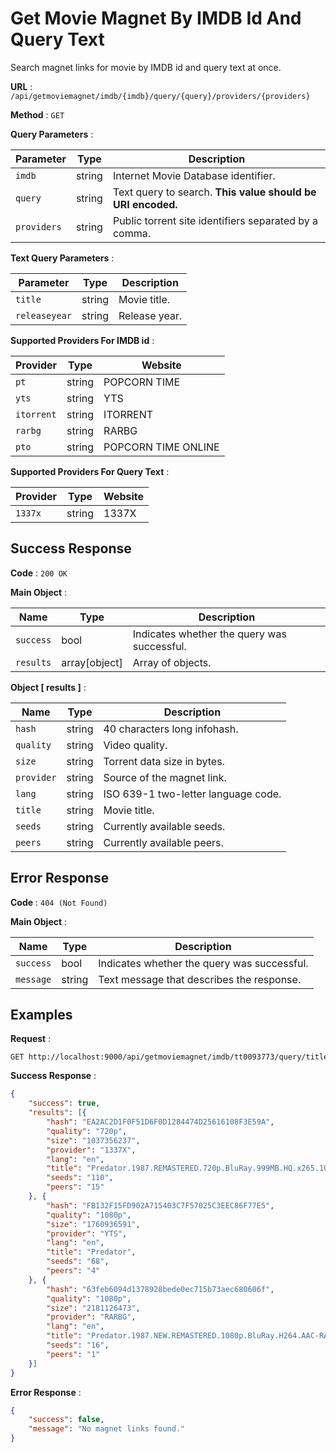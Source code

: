 # Get Movie Magnet By IMDB Id And Query Text

Search magnet links for movie by IMDB id and query text at once.

**URL** : `/api/getmoviemagnet/imdb/{imdb}/query/{query}/providers/{providers}`

**Method** : `GET`

**Query Parameters** :

| Parameter | Type | Description |
| --- | --- | --- |
| `imdb` | string | Internet Movie Database identifier.|
| `query` | string | Text query to search. **This value should be URI encoded.**|
| `providers` | string | Public torrent site identifiers separated by a comma.|

**Text Query Parameters** :

| Parameter | Type | Description |
| --- | --- | --- |
| `title` | string | Movie title.|
| `releaseyear` | string | Release year.|

**Supported Providers For IMDB id** :

| Provider | Type | Website |
| --- | --- | --- |
| `pt` | string | POPCORN TIME|
| `yts` | string | YTS|
| `itorrent` | string | ITORRENT|
| `rarbg` | string | RARBG|
| `pto` | string | POPCORN TIME ONLINE|

**Supported Providers For Query Text** :

| Provider | Type | Website |
| --- | --- | --- |
| `1337x` | string | 1337X|

## Success Response

**Code** : `200 OK`

**Main Object** :

| Name | Type | Description |
| --- | --- | --- |
| `success` | bool | Indicates whether the query was successful.|
| `results` | array[object] | Array of objects.|

**Object [ results ]** :

| Name | Type | Description |
| --- | --- | --- |
| `hash` | string | 40 characters long infohash.|
| `quality` | string | Video quality.|
| `size` | string | Torrent data size in bytes.|
| `provider` | string | Source of the magnet link.|
| `lang` | string | ISO 639-1 two-letter language code.|
| `title` | string | Movie title.|
| `seeds` | string | Currently available seeds.|
| `peers` | string | Currently available peers.|

## Error Response

**Code** : `404 (Not Found)`

**Main Object** :

| Name | Type | Description |
| --- | --- | --- |
| `success` | bool | Indicates whether the query was successful.|
| `message` | string | Text message that describes the response.|

## Examples

**Request** :

```
GET http://localhost:9000/api/getmoviemagnet/imdb/tt0093773/query/title%3DPredator%26releaseyear%3D1987/providers/rarbg,yts,1337x
```

**Success Response** :

```json
{
    "success": true,
    "results": [{
        "hash": "EA2AC2D1F0F51D6F0D1284474D25616108F3E59A",
        "quality": "720p",
        "size": "1037356237",
        "provider": "1337X",
        "lang": "en",
        "title": "Predator.1987.REMASTERED.720p.BluRay.999MB.HQ.x265.10bit-GalaxyRG",
        "seeds": "110",
        "peers": "15"
    }, {
        "hash": "FB132F15FD902A715403C7F57025C3EEC86F77E5",
        "quality": "1080p",
        "size": "1760936591",
        "provider": "YTS",
        "lang": "en",
        "title": "Predator",
        "seeds": "68",
        "peers": "4"
    }, {
        "hash": "63feb6094d1378928bede0ec715b73aec680606f",
        "quality": "1080p",
        "size": "2181126473",
        "provider": "RARBG",
        "lang": "en",
        "title": "Predator.1987.NEW.REMASTERED.1080p.BluRay.H264.AAC-RARBG",
        "seeds": "16",
        "peers": "1"
    }]
}
```

**Error Response** :

```json
{
    "success": false,
    "message": "No magnet links found."
}
```